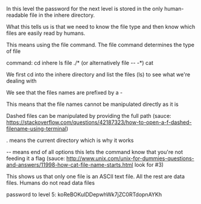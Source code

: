 In this level the password for the next level is stored in the only human-readable file in the inhere directory.

What this tells us is that we need to know the file type and then know which files are easily read by humans.

This means using the file command. The file command determines the type of file




command: cd inhere
         ls
         file ./* (or alternatively file -- -*)
         cat

We first cd into the inhere directory and list the files (ls) to see what we're dealing with

We see that the files names are prefixed by a -

This means that the file names cannot be manipulated directly as it is

Dashed files can be manipulated by providing the full path (sauce: https://stackoverflow.com/questions/42187323/how-to-open-a-f-dashed-filename-using-terminal)

. means the current directory which is why it works

-- means end of all options this lets the command know that you're not feeding it a flag (sauce: http://www.unix.com/unix-for-dummies-questions-and-answers/11998-how-cat-file-name-starts.html look for #3)

This shows us that only one file is an ASCII text file. All the rest are data files. Humans do not read data files




password to level 5: koReBOKuIDDepwhWk7jZC0RTdopnAYKh
